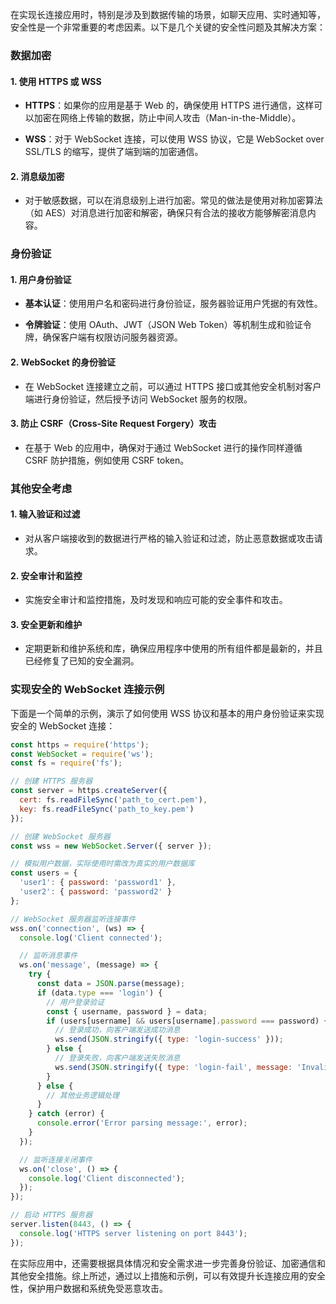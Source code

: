 在实现长连接应用时，特别是涉及到数据传输的场景，如聊天应用、实时通知等，安全性是一个非常重要的考虑因素。以下是几个关键的安全性问题及其解决方案：

### 数据加密

#### 1. 使用 HTTPS 或 WSS

- **HTTPS**：如果你的应用是基于 Web 的，确保使用 HTTPS 进行通信，这样可以加密在网络上传输的数据，防止中间人攻击（Man-in-the-Middle）。
  
- **WSS**：对于 WebSocket 连接，可以使用 WSS 协议，它是 WebSocket over SSL/TLS 的缩写，提供了端到端的加密通信。

#### 2. 消息级加密

- 对于敏感数据，可以在消息级别上进行加密。常见的做法是使用对称加密算法（如 AES）对消息进行加密和解密，确保只有合法的接收方能够解密消息内容。

### 身份验证

#### 1. 用户身份验证

- **基本认证**：使用用户名和密码进行身份验证，服务器验证用户凭据的有效性。

- **令牌验证**：使用 OAuth、JWT（JSON Web Token）等机制生成和验证令牌，确保客户端有权限访问服务器资源。

#### 2. WebSocket 的身份验证

- 在 WebSocket 连接建立之前，可以通过 HTTPS 接口或其他安全机制对客户端进行身份验证，然后授予访问 WebSocket 服务的权限。

#### 3. 防止 CSRF（Cross-Site Request Forgery）攻击

- 在基于 Web 的应用中，确保对于通过 WebSocket 进行的操作同样遵循 CSRF 防护措施，例如使用 CSRF token。

### 其他安全考虑

#### 1. 输入验证和过滤

- 对从客户端接收到的数据进行严格的输入验证和过滤，防止恶意数据或攻击请求。

#### 2. 安全审计和监控

- 实施安全审计和监控措施，及时发现和响应可能的安全事件和攻击。

#### 3. 安全更新和维护

- 定期更新和维护系统和库，确保应用程序中使用的所有组件都是最新的，并且已经修复了已知的安全漏洞。

### 实现安全的 WebSocket 连接示例

下面是一个简单的示例，演示了如何使用 WSS 协议和基本的用户身份验证来实现安全的 WebSocket 连接：

```javascript
const https = require('https');
const WebSocket = require('ws');
const fs = require('fs');

// 创建 HTTPS 服务器
const server = https.createServer({
  cert: fs.readFileSync('path_to_cert.pem'),
  key: fs.readFileSync('path_to_key.pem')
});

// 创建 WebSocket 服务器
const wss = new WebSocket.Server({ server });

// 模拟用户数据，实际使用时需改为真实的用户数据库
const users = {
  'user1': { password: 'password1' },
  'user2': { password: 'password2' }
};

// WebSocket 服务器监听连接事件
wss.on('connection', (ws) => {
  console.log('Client connected');

  // 监听消息事件
  ws.on('message', (message) => {
    try {
      const data = JSON.parse(message);
      if (data.type === 'login') {
        // 用户登录验证
        const { username, password } = data;
        if (users[username] && users[username].password === password) {
          // 登录成功，向客户端发送成功消息
          ws.send(JSON.stringify({ type: 'login-success' }));
        } else {
          // 登录失败，向客户端发送失败消息
          ws.send(JSON.stringify({ type: 'login-fail', message: 'Invalid credentials' }));
        }
      } else {
        // 其他业务逻辑处理
      }
    } catch (error) {
      console.error('Error parsing message:', error);
    }
  });

  // 监听连接关闭事件
  ws.on('close', () => {
    console.log('Client disconnected');
  });
});

// 启动 HTTPS 服务器
server.listen(8443, () => {
  console.log('HTTPS server listening on port 8443');
});
```

在实际应用中，还需要根据具体情况和安全需求进一步完善身份验证、加密通信和其他安全措施。综上所述，通过以上措施和示例，可以有效提升长连接应用的安全性，保护用户数据和系统免受恶意攻击。